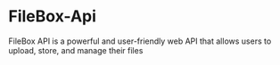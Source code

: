 # FileBox-Api
FileBox API is a powerful and user-friendly web API that allows users to upload, store, and manage their files
